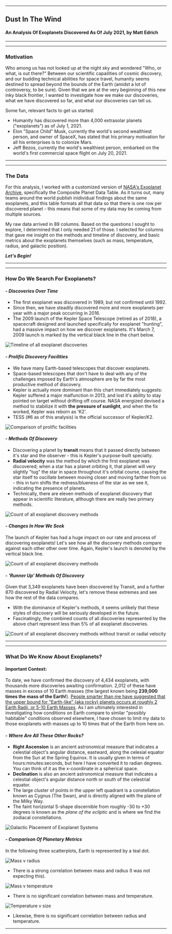 *** 
## Dust In The Wind
#### An Analysis Of Exoplanets Discovered As Of July 2021, by Matt Edrich 
***

***
### Motivation

Who among us has not looked up at the night sky and wondered "Who, or what, is out there?" Between our scientific capailities of cosmic discovery, and our budding technical abilities for space travel, humanity seems destined to spread beyond the bounds of the Earth (amidst a lot of controversy, to be sure). Given that we are at the very beginning of this new inky black frontier, I wanted to investigate how we make our discoveries, what we have discovered so far, and what our discoveries can tell us.

Some fun, relevant facts to get us started:

* Humanity has discovered more than 4,000 extrasolar planets ("exoplanets") as of July 1, 2021.
* Elon "Space Child" Musk, currently the world's second wealthiest person, and owner of SpaceX, has stated that his primary motivation for all his enterprises is to colonize Mars.
* Jeff Bezos, currently the world's wealthiest person, embarked on the world's first commercial space flight on July 20, 2021.

***

***
### The Data

For this analysis, I worked with a customized version of <a href="https://exoplanetarchive.ipac.caltech.edu/cgi-bin/TblView/nph-tblView?app=ExoTbls&config=PSCompPars" target="_blank">NASA's Exoplanet Archive</a>, specifically the Composite Planet Data Table. As it turns out, many teams around the world publish inidividual findings about the same exoplanets, and this table formats all that data so that there is one row per discovered planet - this means that some of my data may be coming from multiple sources.

My raw data arrived in 89 columns. Based on the questions I sought to explore, I determined that I only needed 21 of those. I selected for columns that gave me insight on the methods and timeline of discovery, and basic metrics about the exoplanets themselves (such as mass, temperature, radius, and galactic position).

***Let's Begin!***
***

***
### **How Do We Search For Exoplanets?**

#### - ***Discoveries Over Time***
* The first exoplanet was discovered in 1989, but not confirmed until 1992. 
* Since then, we have steadily discovered more and more exoplanets per year with a major peak occurring in 2016. 
* The 2009 launch of the Kepler Space Telescope (retired as of 2018), a spacecraft designed and launched specifically for exoplanet "hunting", had a massive impact on how we discover exoplanets. It's March 7, 2009 launch is marked by the vertical black line in the chart below.

![Timeline of all exoplanet discoveries](images/discoveries_over_time_kepler_wb.png)

#### - ***Prolific Discovery Facilities***

* We have many Earth-based telescopes that discover exoplanets.
* Space-based telescopes that don't have to deal with any of the challenges imposed by Earth's atmosphere are by far the most productive method of discovery. 
* Kepler is actually more dominant than this chart immediately suggests: Kepler suffered a major malfunction in 2013, and lost it's ability to stay pointed on target without drifting off course. NASA energized devised a method to stabilize it with **the pressure of sunlight**, and when the fix worked, Kepler was reborn as 'K2'. 
* TESS (#6 as of this analysis) is the official successor of Kepler/K2.

![Comparison of prolific facilities](images/prolific_facilities.png)

#### - ***Methods Of Discovery***

* Discovering a planet by **transit** means that it passed directly between it's star and the observer - this is Kepler's purpose-built specialty.
* **Radial velocity** was the method by which the first exoplanet was discovered; when a star has a planet orbiting it, that planet will very slightly "tug" the star in space throughout it's orbital course, causing the star itself to oscillate between moving closer and moving farther from us - this in turn shifts the redness/blueness of the star as we see it, indicating the presence of planets.
* Technically, there are eleven methods of exoplanet discovery that appear in scientific literature, although there are really two primary methods.

![Count of all exoplanet discovery methods](images/discoveries_wb.png)

#### - ***Changes In How We Seek***

The launch of Kepler has had a huge impact on our rate and process of discovering exoplanets! Let's see how all the discovery methods compare against each other other over time. Again, Kepler's launch is denoted by the vertical black line.


![Count of all exoplanet discovery methods](images/discoveries_over_time_by_method_keple_wb.png)

#### - ***'Runner Up' Methods Of Discovery***

Given that 3,349 exoplanets have been discovered by Transit, and a further 870 discovered by Radial Velocity, let's remove these extremes and see how the rest of the data compares. 
* With the dominance of Kepler's methods, it seems unlikely that these styles of discovery will be seriously developed in the future.
* Fascinatingly, the combined counts of all discoveries represented by the above chart represent less than 5% of all exoplanet discoveries. 

![Count of all exoplanet discovery methods without transit or radial velocity](images/discoveries_without_mains_wb.png)

***

***
### What Do We Know About Exoplanets?

#### Important Context:

To date, we have confirmed the discovery of 4,434 exoplanets, with thousands more discoveries awaiting confirmation. 2,012 of these have masses in excess of 10 Earth masses (the largest known being **239,000 times the mass of the Earth!**). <a href="https://www.universetoday.com/13757/how-big-do-planets-get/" target="_blank">People smarter than me have suggested that the upper bound for "Earth-like" (aka rocky) planets occurs at roughly 2 Earth Radii, or 5-10 Earth Masses</a>. As I am ultimately interested in investigating how conditions on Earth compare to similar "possibly habitable" conditions observed elsewhere, I have chosen to limit my data to those exoplanets with masses up to 10 times that of the Earth from here on.

#### - ***Where Are All These Other Rocks?***

* **Right Ascension** is an ancient astronomical measure that indicates a celestial object's angular distance, eastward, along the celesial equator from the Sun at the Spring Equinox. It is usually given in terms of hours:minutes:seconds, but here I have converted it to radian degrees. You can think of it as the x-coordinate in a spherical space.
* **Declination** is also an ancient astronomical measure that indicates a celestial object's angular distance north or south of the celestrial equator. 
* The large cluster of points in the upper left quadrant is a constellation known as Cygnus (The Swan), and is directly aligned with the plane of the Milky Way.
* The faint horizontal S-shape discernible from roughly -30 to +30 degrees is known as the *plane of the ecliptic* and is where we find the zodiacal constellations.

![Galactic Placement of Exoplanet Systems](images/exos_in_space_wb.png)

#### - ***Comparison Of Planetary Metrics***

In the following three scatterplots, Earth is represented by a teal dot.

![Mass v radius](images/mass_v_size_wb.png)

* There is a strong correlation between mass and radius (I was not expecting this).

![Mass v temperature](images/mass_v_temp_wb.png)

* There is no significant correlation between mass and temperature.

![Temperature v size](images/size_v_temp_wb.png)

* Likewise, there is no significant correlation between radius and temperature.

***


